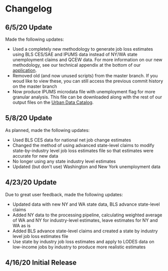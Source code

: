 # Changelog

## 6/5/20 Update

Made the following updates:

- Used a completely new methodology to generate job loss estimates using BLS CES/SAE and IPUMS data instead of NY/WA state unemployment claims and QCEW data. For more information on our new methodology, see our technical appendix at the bottom of our [application](https://www.urban.org/features/where-low-income-jobs-are-being-lost-covid-19).
- Removed old (and now unused scripts) from the master branch. If you woud like to view these, you can still access the previous commit history on the master branch
- Now produce IPUMS microdata file with unemployment flag for more granular analysis. This file can be downloaded along with the rest of our output files on the [Urban Data Catalog](https://datacatalog.urban.org/dataset/estimated-low-income-jobs-lost-covid-19).


## 5/8/20 Update

As planned, made the following updates:

- Used BLS CES data for national net job change estimates
- Changed the method of using advanced state-level claims to modify state-by-industry level job loss estimates file so that estimates were accurate for new data
- No longer using any state industry level estimates
- Updated (but don't use) Washington and New York unemployment data

## 4/23/20 Update

Due to great user feedback, made the following updates:

- Updated data with new NY and WA state data, BLS advance state-level claims
- Added NY data to the processing pipeline, calculating weighted average of WA and NY for industry-level estimates, leave estimates for NY and WA as is
- Added BLS advance state-level claims and created a state by industry level job loss estimates file
- Use state by industry job loss estimates and apply to LODES data on low-income jobs by industry to produce more realistic estimates

## 4/16/20 Initial Release